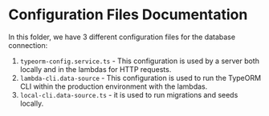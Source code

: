 # Configuration Files Documentation

In this folder, we have 3 different configuration files for the database connection:

1. `typeorm-config.service.ts` - This configuration is used by a server both locally and in the lambdas for HTTP requests.
2. `lambda-cli.data-source` - This configuration is used to run the TypeORM CLI within the production environment with the lambdas.
3. `local-cli.data-source.ts` - it is used to run migrations and seeds locally.